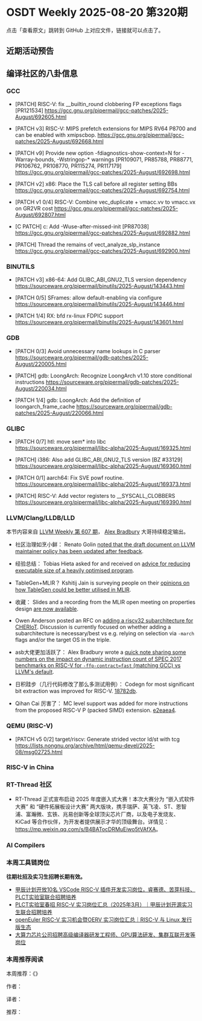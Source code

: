 # OSDT Weekly 2025-08-20 第320期

点击「查看原文」跳转到 GitHub 上对应文件，链接就可以点击了。

## 近期活动预告

## 编译社区的八卦信息

### GCC

- [PATCH] RISC-V: fix __builtin_round clobbering FP exceptions flags [PR121534]
  https://gcc.gnu.org/pipermail/gcc-patches/2025-August/692605.html

- [PATCH v3] RISC-V: MIPS prefetch extensions for MIPS RV64 P8700 and can be enabled with xmipscbop.
  https://gcc.gnu.org/pipermail/gcc-patches/2025-August/692668.html

- [PATCH v9] Provide new option -fdiagnostics-show-context=N for -Warray-bounds, -Wstringop-* warnings [PR109071, PR85788, PR88771, PR106762, PR108770, PR115274, PR117179]
  https://gcc.gnu.org/pipermail/gcc-patches/2025-August/692698.html

- [PATCH v2] x86: Place the TLS call before all register setting BBs
  https://gcc.gnu.org/pipermail/gcc-patches/2025-August/692754.html

- [PATCH v1 0/4] RISC-V: Combine vec_duplicate + vmacc.vv to vmacc.vx on GR2VR cost
  https://gcc.gnu.org/pipermail/gcc-patches/2025-August/692807.html

- [C PATCH] c: Add -Wuse-after-missed-init [PR87038]
  https://gcc.gnu.org/pipermail/gcc-patches/2025-August/692882.html

- [PATCH] Thread the remains of vect_analyze_slp_instance
  https://gcc.gnu.org/pipermail/gcc-patches/2025-August/692900.html

### BINUTILS

- [PATCH v3] x86-64: Add GLIBC_ABI_GNU2_TLS version dependency
  https://sourceware.org/pipermail/binutils/2025-August/143443.html

- [PATCH 0/5] SFrames: allow default-enabling via configure
  https://sourceware.org/pipermail/binutils/2025-August/143446.html

- [PATCH 1/4] RX: bfd rx-linux FDPIC support
  https://sourceware.org/pipermail/binutils/2025-August/143601.html

### GDB

- [PATCH 0/3] Avoid unnecessary name lookups in C parser
  https://sourceware.org/pipermail/gdb-patches/2025-August/220005.html

- [PATCH] gdb: LoongArch: Recognize LoongArch v1.10 store conditional instructions
  https://sourceware.org/pipermail/gdb-patches/2025-August/220034.html

- [PATCH 1/4] gdb: LoongArch: Add the definition of loongarch_frame_cache
  https://sourceware.org/pipermail/gdb-patches/2025-August/220066.html

### GLIBC

- [PATCH 0/7] htl: move sem* into libc
  https://sourceware.org/pipermail/libc-alpha/2025-August/169325.html

- [PATCH] i386: Also add GLIBC_ABI_GNU2_TLS version [BZ #33129]
  https://sourceware.org/pipermail/libc-alpha/2025-August/169360.html

- [PATCH 0/1] aarch64: Fix SVE powf routine.
  https://sourceware.org/pipermail/libc-alpha/2025-August/169373.html

- [PATCH] RISC-V: Add vector registers to __SYSCALL_CLOBBERS
  https://sourceware.org/pipermail/libc-alpha/2025-August/169390.html

### LLVM/Clang/LLDB/LLD

本节内容来自 [LLVM Weekly 第 607 期](http://llvmweekly.org/issue/607)，
[Alex Bradbury](https://www.linkedin.com/in/alex-bradbury/) 大哥持续稳定输出。

* 社区治理如烹小鲜： Renato Golin [noted that the draft document on LLVM maintainer policy has been updated after feedback](https://discourse.llvm.org/t/maintainer-policy-discussion/87663/2).

* 经验总结： Tobias Hieta asked for and received on [advice for reducing executable size of a heavily optimised program](https://discourse.llvm.org/t/state-of-the-art-for-reducing-executable-size-with-heavily-optimized-program/87952).

* TableGen+MLIR？ Kshitij Jain is surveying people on their [opinions on how TableGen could be better utilised in MLIR](https://discourse.llvm.org/t/survey-interested-in-discussing-richer-tablegen-descriptions-in-mlir/87959).

* 收藏： Slides and a recording from the MLIR open meeting on properties design [are now available](https://discourse.llvm.org/t/mlir-open-meeting-properties-design-discussion-and-next-steps/87774/5).

* Owen Anderson posted an RFC on [adding a riscv32 subarchitecture for CHERIoT](https://discourse.llvm.org/t/rfc-support-cheriot-target-triple-as-subarchitecture-of-riscv32/87883).  Discussion is currently focused on whether adding a subarchitecture is necessary/best vs e.g. relying on selection via `-march` flags and/or the target OS in the triple.

* asb大佬更加活跃了： Alex Bradbury wrote a [quick note sharing some numbers on the impact on dynamic instruction count of SPEC 2017 benchmarks on RISC-V for `-ffp-contract=fast` (matching GCC) vs LLVM's default](https://discourse.llvm.org/t/impact-of-ffp-contract-defaults-on-benchmarking/87906).

* 日积跬步（几行代码修改了那么多测试用例）： Codegn for most significant bit extraction was improved for RISC-V.
  [18782db](https://github.com/llvm/llvm-project/commit/18782db4c95b).

* Qihan Cai 厉害了： MC level support was added for more instructions from the proposed RISC-V P (packed SIMD) extension.
  [e2eaea4](https://github.com/llvm/llvm-project/commit/e2eaea412a37).

### QEMU (RISC-V)

- [PATCH v5 0/2] target/riscv: Generate strided vector ld/st with tcg
  https://lists.nongnu.org/archive/html/qemu-devel/2025-08/msg02725.html

### RISC-V in China

### RT-Thread 社区

- RT-Thread 正式宣布启动 2025 年度嵌入式大赛！本次大赛分为 “嵌入式软件大赛” 和 “硬件拓展板设计大赛” 两大版块，携手瑞萨、英飞凌、ST、恩智浦、富瀚微、玄铁、兆易创新等全球顶尖芯片厂商，以及电子发烧友、KiCad 等合作伙伴，为开发者提供展示才华的顶级舞台。详情见：<https://mp.weixin.qq.com/s/B4BATocDRMuEiwo5tVAfXA>。

### AI Compilers

### 本周工具链岗位

**往期社招及实习生招聘长期有效。**

- [甲辰计划开放10名 VSCode RISC-V 插件开发实习岗位，睿赛德、苦芽科技、PLCT实验室联合招聘培养](https://mp.weixin.qq.com/s/zbMmsuAb3_XwBByTdKYM-Q)
- [PLCT实验室春招 RISC-V 实习岗位汇总（2025年3月）｜甲辰计划开源实习生联合招聘培养](https://mp.weixin.qq.com/s/no5v_YeGI3LUE7mYv5wUpQ)
- [openEuler RISC-V 实习机会暨OERV 实习岗位汇总｜RISC-V 与 Linux 发行版生态](https://mp.weixin.qq.com/s/87XEhORtte_iTTZqjinX2g)
- [大算力芯片公司招聘高级编译器研发工程师、GPU算法研发、集群互联开发等岗位](https://mp.weixin.qq.com/s/ONoNJ5jZmL794AdtlHrDuQ)

### 本周推荐阅读

本周推荐：《》

作者：

译者：

推荐：


